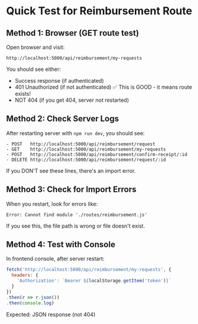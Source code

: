 # Quick Test for Reimbursement Route

## Method 1: Browser (GET route test)
Open browser and visit:
```
http://localhost:5000/api/reimbursement/my-requests
```

You should see either:
- Success response (if authenticated)
- 401 Unauthorized (if not authenticated) ✅ This is GOOD - it means route exists!
- NOT 404 (if you get 404, server not restarted)

## Method 2: Check Server Logs
After restarting server with `npm run dev`, you should see:
```
- POST   http://localhost:5000/api/reimbursement/request
- GET    http://localhost:5000/api/reimbursement/my-requests
- POST   http://localhost:5000/api/reimbursement/confirm-receipt/:id
- DELETE http://localhost:5000/api/reimbursement/request/:id
```

If you DON'T see these lines, there's an import error.

## Method 3: Check for Import Errors
When you restart, look for errors like:
```
Error: Cannot find module './routes/reimbursement.js'
```

If you see this, the file path is wrong or file doesn't exist.

## Method 4: Test with Console
In frontend console, after server restart:
```javascript
fetch('http://localhost:5000/api/reimbursement/my-requests', {
  headers: {
    'Authorization': `Bearer ${localStorage.getItem('token')}`
  }
})
.then(r => r.json())
.then(console.log)
```

Expected: JSON response (not 404)
